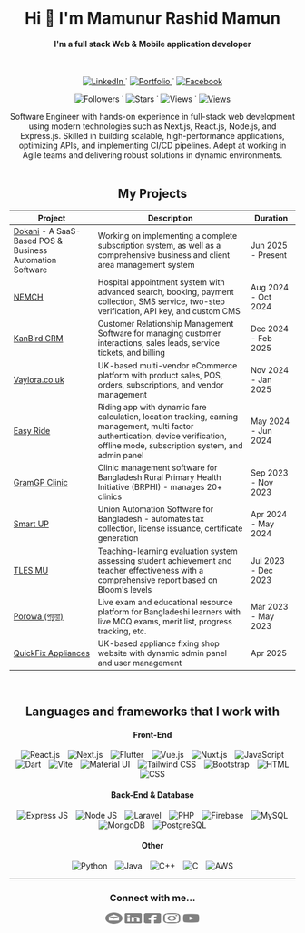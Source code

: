 <br />
<div align="center">

  <h1>Hi 👋 I'm Mamunur Rashid Mamun</h1>

  <h4>I'm a full stack Web & Mobile application developer</h4>
  <br>

  <!-- contact badges [linkedin, portfolio, facebook] -->
  <p>
   <a href="https://www.linkedin.com/in/m-r-mamun/">
      <img src="https://img.shields.io/badge/linkedin-%230077B5.svg?style=for-the-badge&logo=linkedin&logoColor=white" alt="LinkedIn" />
    </a> ˙
    <a href="https://mamun.elezenrnd.com">
      <img src="https://img.shields.io/badge/Portfolio-%23113377.svg?style=for-the-badge&logo=firefox&logoColor=orange" alt="Portfolio" />
    </a> ˙
    <a href="https://www.facebook.com/mrmamun20152016">
      <img src="https://img.shields.io/badge/Facebook-1877F2?style=for-the-badge&logo=facebook&logoColor=white" alt="Facebook" />
    </a>
  </p>

  <p> 
    <img src="https://img.shields.io/github/followers/mr-mamun-50?label=Followers&style=social" alt="Followers" /> ˙
    <img src="https://img.shields.io/github/stars/mr-mamun-50?label=Stars&style=flat&color=blue" alt="Stars" /> ˙
    <img src="https://komarev.com/ghpvc/?username=mr-mamun-50&style=flat&color=6749C6" alt="Views" /> ˙
    <a href="https://www.youtube.com/@CodingWithMamun">
    <img src="https://img.shields.io/youtube/channel/subscribers/UCQeFX7M9eBfz4-ObpbfbFgQ" alt="Views" /></a>
    <!-- <a href="https://www.youtube.com/@CodingWithMamun">
    <img src="https://img.shields.io/youtube/channel/views/UCQeFX7M9eBfz4-ObpbfbFgQ" alt="Views" /></a> -->
  </p>

  <!-- I always love and respect the work of myself and others. I like to work hard all the time. I do not indulge in laziness at all. I always like to learn and teach something new. I always research to discover something new. -->

<div>
Software Engineer with hands-on experience in full-stack web development using modern technologies 
such as Next.js, React.js, Node.js, and Express.js. Skilled in building scalable, high-performance 
applications, optimizing APIs, and implementing CI/CD pipelines. Adept at working in Agile teams and 
delivering robust solutions in dynamic environments.

</div>
</br>

## My Projects

<table>
  <thead>
    <tr>
      <th>Project</th>
      <th>Description</th>
      <!-- <th>Technologies</th> -->
      <th>Duration</th>
    </tr>
  </thead>
  <tbody>
    <tr>
      <td><a href="https://dokani.cloud">Dokani</a> - A SaaS-Based POS & Business Automation Software</td>
      <td>Working on implementing a complete subscription system, as well as a comprehensive business and client area management system</td>
      <!-- <td>Vue.js, Laravel, MySQL</td> -->
      <td>Jun 2025 - Present</td>
    </tr>
    <tr>
      <td><a href="https://www.nemc.edu.bd">NEMCH</a></td>
      <td>Hospital appointment system with advanced search, booking, payment collection, SMS service, two-step verification, API key, and custom CMS</td>
      <!-- <td>Vue.js, Laravel, MySQL</td> -->
      <td>Aug 2024 - Oct 2024</td>
    </tr>
    <tr>
      <td><a href="https://kanbird.com">KanBird CRM</a></td>
      <td>Customer Relationship Management Software for managing customer interactions, sales leads, service tickets, and billing</td>
      <!-- <td>Vue.js, Laravel, MySQL</td> -->
      <td>Dec 2024 - Feb 2025</td>
    </tr>
    <tr>
      <td><a href="https://vaylora.co.uk">Vaylora.co.uk</a></td>
      <td>UK-based multi-vendor eCommerce platform with product sales, POS, orders, subscriptions, and vendor management</td>
      <!-- <td>Nuxt.js, Laravel, MySQL</td> -->
      <td>Nov 2024 - Jan 2025</td>
    </tr>
    <tr>
      <td><a href="https://play.google.com/store/apps/details?id=com.easyride">Easy Ride</a></td>
      <td>Riding app with dynamic fare calculation, location tracking, earning management, multi factor authentication, device verification, offline mode, subscription system, and admin panel</td>
      <!-- <td>Flutter, Vue.js, Laravel, MySQL</td> -->
      <td>May 2024 - Jun 2024</td>
    </tr>
    <tr>
      <td><a href="https://ai-health.org.uk">GramGP Clinic</a></td>
      <td>Clinic management software for Bangladesh Rural Primary Health Initiative (BRPHI) - manages 20+ clinics</td>
      <!-- <td>React.js, Laravel, MySQL</td> -->
      <td>Sep 2023 - Nov 2023</td>
    </tr>
    <tr>
      <td><a href="https://www.linkedin.com/in/m-r-mamun/details/projects">Smart UP</a></td>
      <td>Union Automation Software for Bangladesh - automates tax collection, license issuance, certificate generation</td>
      <!-- <td>React.js, Laravel, MySQL</td> -->
      <td>Apr 2024 - May 2024</td>
    </tr>
    <tr>
      <td><a href="https://www.linkedin.com/posts/m-r-mamun_thrilled-to-announce-the-completion-of-activity-7215046037424496642-5DLW?utm_source=social_share_send&utm_medium=member_desktop_web&rcm=ACoAAC2L5HgB3DvQu6NXiiymSDmjGUOx_hem8Hw">TLES MU</a></td>
      <td>Teaching-learning evaluation system assessing student achievement and teacher effectiveness with a comprehensive report based on Bloom's levels</td>  
      <!-- <td>React.js, Laravel, MySQL</td> -->
      <td>Jul 2023 - Dec 2023</td>
    </tr>
    <tr>
      <td><a href="https://play.google.com/store/apps/details?id=com.porowa.porowa">Porowa (পড়ুয়া)</a></td>
      <td>Live exam and educational resource platform for Bangladeshi learners with live MCQ exams, merit list, progress tracking, etc.</td>
      <!-- <td>Flutter, React.js, Laravel, MySQL</td> -->
      <td>Mar 2023 - May 2023</td>
    </tr>
    <tr>
      <td><a href="https://quickappliancesfix.co.uk">QuickFix Appliances</a></td>
      <td>UK-based appliance fixing shop website with dynamic admin panel and user management</td>
      <!-- <td>Vue.js, Laravel, MySQL</td> -->
      <td>Apr 2025</td>
    </tr>
  </tbody>
</table>

</br>

## Languages and frameworks that I work with

#### Front-End

  <span>
    <img src="https://user-images.githubusercontent.com/25181517/183897015-94a058a6-b86e-4e42-a37f-bf92061753e5.png" title="React.js" width="40" hspace="5">
    <img src="https://raw.githubusercontent.com/marwin1991/profile-technology-icons/refs/heads/main/icons/next_js.png" title="Next.js" width="40" hspace="5">
    <img src="https://user-images.githubusercontent.com/25181517/186150365-da1eccce-6201-487c-8649-45e9e99435fd.png" title="Flutter" width="40" hspace="5">
    <img src="https://user-images.githubusercontent.com/25181517/117448124-a2da9800-af3e-11eb-85d2-bd1b69b65603.png" title="Vue.js" width="40" hspace="5">
    <img src="https://raw.githubusercontent.com/marwin1991/profile-technology-icons/refs/heads/main/icons/nuxt_js.png" title="Nuxt.js" width="40" hspace="5">
    <img src="https://user-images.githubusercontent.com/25181517/117447155-6a868a00-af3d-11eb-9cfe-245df15c9f3f.png" title="JavaScript" width="40" hspace="5">
    <img src="https://user-images.githubusercontent.com/25181517/186150304-1568ffdf-4c62-4bdc-9cf1-8d8efcea7c5b.png" title="Dart" width="40" hspace="5">
    <img src="https://github.com/marwin1991/profile-technology-icons/assets/62091613/b40892ef-efb8-4b0e-a6b5-d1cfc2f3fc35" title="Vite" width="40" hspace="5">
    <img src="https://user-images.githubusercontent.com/25181517/189716630-fe6c084c-6c66-43af-aa49-64c8aea4a5c2.png" title="Material UI" width="40" hspace="5">
    <img src="https://user-images.githubusercontent.com/25181517/202896760-337261ed-ee92-4979-84c4-d4b829c7355d.png" title="Tailwind CSS" width="40" hspace="5">
    <img src="https://user-images.githubusercontent.com/25181517/183898054-b3d693d4-dafb-4808-a509-bab54cf5de34.png" title="Bootstrap" width="40" hspace="5">
    <img src="https://user-images.githubusercontent.com/25181517/192158954-f88b5814-d510-4564-b285-dff7d6400dad.png" title="HTML" width="40" hspace="5">
    <img src="https://user-images.githubusercontent.com/25181517/183898674-75a4a1b1-f960-4ea9-abcb-637170a00a75.png" title="CSS" width="40" hspace="5">
  </span>

#### Back-End & Database

  <span>
    <img src="https://user-images.githubusercontent.com/25181517/183859966-a3462d8d-1bc7-4880-b353-e2cbed900ed6.png" title="Express JS" width="40" hspace="5">
    <img src="https://user-images.githubusercontent.com/25181517/183568594-85e280a7-0d7e-4d1a-9028-c8c2209e073c.png" title="Node JS" width="40" hspace="5">
    <img src="https://github.com/marwin1991/profile-technology-icons/assets/25181517/afcf1c98-544e-41fb-bf44-edba5e62809a" title="Laravel" width="40" hspace="5">
    <img src="https://user-images.githubusercontent.com/25181517/183570228-6a040b9f-3ddf-47a2-a201-743121dac664.png" title="PHP" width="40" hspace="5">
    <img src="https://user-images.githubusercontent.com/25181517/189716855-2c69ca7a-5149-4647-936d-780610911353.png" title="Firebase" width="40" hspace="5">
    <img src="https://user-images.githubusercontent.com/25181517/183896128-ec99105a-ec1a-4d85-b08b-1aa1620b2046.png" title="MySQL" width="40" hspace="5">
    <img src="https://user-images.githubusercontent.com/25181517/182884177-d48a8579-2cd0-447a-b9a6-ffc7cb02560e.png" title="MongoDB" width="40" hspace="5">
    <img src="https://user-images.githubusercontent.com/25181517/117208740-bfb78400-adf5-11eb-97bb-09072b6bedfc.png" title="PostgreSQL" width="40" hspace="5">
  </span>

#### Other

  <span>
    <img src="https://user-images.githubusercontent.com/25181517/183423507-c056a6f9-1ba8-4312-a350-19bcbc5a8697.png" title="Python" width="40" hspace="5">
    <img src="https://user-images.githubusercontent.com/25181517/117201156-9a724800-adec-11eb-9a9d-3cd0f67da4bc.png" title="Java" width="40" hspace="5">
    <img src="https://user-images.githubusercontent.com/25181517/192106073-90fffafe-3562-4ff9-a37e-c77a2da0ff58.png" title="C++" width="40" hspace="5">
    <img src="https://user-images.githubusercontent.com/25181517/192106070-46255bcf-65e6-4c6b-a296-bf8d0d8fb2a7.png" title="C" width="40" hspace="5">
    <img src="https://user-images.githubusercontent.com/25181517/183896132-54262f2e-6d98-41e3-8888-e40ab5a17326.png" title="AWS" width="40" hspace="5">
  </span>

  <br />

  <!-- ---

  <p>

  -   🔭 I’m currently working on full stack web & mobile application development
  -   🌱 I’m interested to develop a web application for you
  -   👯 I’m looking to collaborate on GitHub
  -   💬 Ask me about full-stack development
  -   📫 How to reach me: Follow my contact information given below...

  </p> -->

---

### Connect with me...

[<img src='./SVG/email.svg' alt='github' height='20' width='30'>](mailto:mrmamun20162017@gmail.com)
[<img src='./SVG/linkedin-brands.svg' alt='linkedin' height='20' width='30'>](https://www.linkedin.com/in/m-r-mamun)
[<img src='./SVG/facebook-square-brands.svg' alt='facebook' height='20' width='30'>](https://www.facebook.com/mrmamun20152016)
[<img src='./SVG/instagram-brands.svg' alt='instagram' height='20' width='30'>](https://www.instagram.com/mr_mamun___)
[<img src='./SVG/youtube-brands.svg' alt='YouTube' height='20' width='30'>](https://www.youtube.com/MamunurRashidMamun)

  <!-- ### My personal website:

  [https://mamun.elezenrnd.com](https://mamun.elezenrnd.com) -->

</div>

<!-- --- -->

<!-- ![Top Langs](https://github-readme-stats.vercel.app/api/top-langs/?username=mr-mamun-50&layout=compact&&theme=transparent&hide=html,css,scss,hack&langs_count=11&hide_border=true&card_width=490px) -->

<!-- ![GitHub streak stats](https://github-readme-streak-stats.herokuapp.com/?user=mr-mamun-50&theme=transparent&hide_border=true&card_width=490px) -->

<!-- ![GitHub stats](https://github-readme-stats.vercel.app/api?username=mr-mamun-50&show_icons=true&count_private=true&theme=transparent&hide_border=true&card_width=490px) -->

<!-- ![GitHub Activity Graph](https://activity-graph.herokuapp.com/graph?username=mr-mamun-50) -->

<!-- [![trophy](https://github-profile-trophy.vercel.app/?username=mr-mamun-50)](https://github.com/ryo-ma/github-profile-trophy) -->

<!-- ![GitHub metrics](https://metrics.lecoq.io/mr-mamun-50) -->
